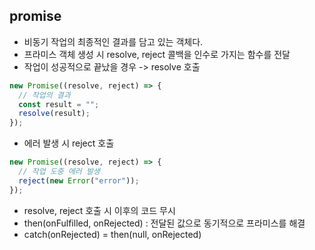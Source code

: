 ## promise

- 비동기 작업의 최종적인 결과를 담고 있는 객체다.
- 프라미스 객체 생성 시 resolve, reject 콜백을 인수로 가지는 함수를 전달
- 작업이 성공적으로 끝났을 경우 -> resolve 호출

```javascript
new Promise((resolve, reject) => {
  // 작업의 결과
  const result = "";
  resolve(result);
});
```

- 에러 발생 시 reject 호출

```javascript
new Promise((resolve, reject) => {
  // 작업 도중 에러 발생
  reject(new Error("error"));
});
```

- resolve, reject 호출 시 이후의 코드 무시
- then(onFulfilled, onRejected) : 전달된 값으로 동기적으로 프라미스를 해결
- catch(onRejected) = then(null, onRejected)

